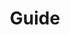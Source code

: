 ---
home: true
icon: lightbulb
title: Guide
heroImage: /ico.svg
heroText: HNS Ink Guide
tagline: HNS.Ink Guide. 
features:
  - title: Syber Connect
    icon: link
    details: TBD.
    link: /guide/syber-connect.html 
---